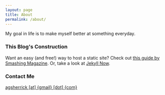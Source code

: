 ```yaml
---
layout: page
title: About
permalink: /about/
---
```


My goal in life is to make myself better at something everyday.

### This Blog's Construction

Want an easy (and free!) way to host a static site? Check out [this guide by Smashing Magazine](https://www.smashingmagazine.com/2014/08/build-blog-jekyll-github-pages/). Or, take a look at [Jekyll Now](https://github.com/barryclark/jekyll-now).

### Contact Me

[agsherrick [at] {gmail} [dot] {com}](mailto:agsherrick@gmail.com)

